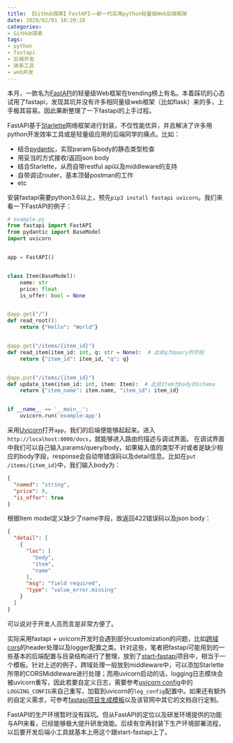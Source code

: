 ```yaml
---
title: 【GitHub探索】FastAPI——新一代实用python轻量级Web后端框架
date: 2020/02/01 18:20:28
categories:
- GitHub探索
tags:
- python
- fastapi
- 后端开发
- 效率工具
- web开发
---
```


本月，一款名为[FastAPI](https://github.com/tiangolo/fastapi)的轻量级Web框架在trending榜上有名。本着踩坑的心态试用了fastapi，发现其坑并没有许多相同量级web框架（比如flask）来的多，上手极其容易。因此果断整理了一下fastapi的上手过程。

FastAPI基于[Starlette](https://www.starlette.io/)网络框架进行封装，不仅性能优异，并且解决了许多用python开发效率工具或是轻量级应用的后端同学的痛点。比如：

- 结合[pydantic](https://pydantic-docs.helpmanual.io/)，实现param与body的静态类型检查
- 用妥当的方式接收/返回json body
- 结合Starlette，从而自带restful api以及middleware的支持
- 自带调试router，基本顶替postman的工作
- etc

安装fastapi需要python3.6以上，预先`pip3 install fastapi uvicorn`。我们来看一下FastAPI的例子：

<!-- more -->

```python
# example.py
from fastapi import FastAPI
from pydantic import BaseModel
import uvicorn


app = FastAPI()


class Item(BaseModel):
    name: str
    price: float
    is_offer: bool = None


@app.get("/")
def read_root():
    return {"Hello": "World"}


@app.get("/items/{item_id}")
def read_item(item_id: int, q: str = None):  # 此处q为query的字段
    return {"item_id": item_id, "q": q}


@app.put("/items/{item_id}")
def update_item(item_id: int, item: Item):  # 此处Item为body的schema
    return {"item_name": item.name, "item_id": item_id}


if __name__ == '__main__':
    uvicorn.run('example:app')
```

采用[Uvicorn](https://www.uvicorn.org/)打开`app`，我们的后端便能够起起来。进入`http://localhost:8000/docs`，就能够进入路由的描述与调试界面。
在调试界面中我们可以自己输入params/query/body，如果输入值的类型不对或者是缺少相应的body字段，response会自动带错误码以及detail信息。比如在`put /items/{item_id}`中，我们输入body为：

```json
{
  "named": "string",
  "price": 0,
  "is_offer": true
}
```

根据Item model定义缺少了name字段，故返回422错误码以及json body：

```json
{
  "detail": [
    {
      "loc": [
        "body",
        "item",
        "name"
      ],
      "msg": "field required",
      "type": "value_error.missing"
    }
  ]
}
```

可以说对于开发人员而言是非常方便了。

实际采用fastapi + uvicorn开发时会遇到部分customization的问题，比如[跨域cors](https://developer.mozilla.org/zh-CN/docs/Web/HTTP/Access_control_CORS)的header处理以及logger配置之类。针对这些，笔者把fastapi可能用到的一些基本的后端配置与目录结构进行了整理，放到了[start-fastapi](https://github.com/utmhikari/start-fastapi)项目中，相当于一个模板。针对上述的例子，跨域处理一般放到middleware中，可以添加Starlette所带的CORSMiddleware进行处理；而用uvicorn启动的话，logging日志模块会被uvicorn重写，因此若要自定义日志，需要参考[uvicorn config](https://github.com/encode/uvicorn/blob/master/uvicorn/config.py)中的`LOGGING_CONFIG`来自己重写，加载到uvicorn的`log_config`配置中。如果还有额外的自定义需求，可参考[fastapi项目生成模板](https://fastapi.tiangolo.com/project-generation/)以及该官网中其它的文档自行定制。

FastAPI的生产环境暂时没有踩坑。但从FastAPI的定位以及研发环境提供的功能与API来看，已经能够极大提升研发效能。后续有空再封装下生产环境部署流程，以后要开发后端小工具就基本上用这个跟start-fastapi上了。
